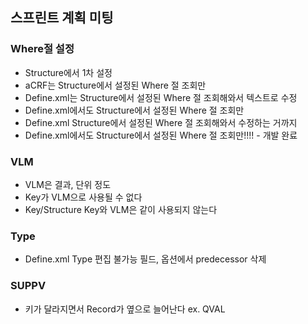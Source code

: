 ## 스프린트 계획 미팅

### Where절 설정
- Structure에서 1차 설정
- aCRF는 Structure에서 설정된 Where 절 조회만
- Define.xml는 Structure에서 설정된 Where 절 조회해와서 텍스트로 수정
- Define.xml에서도 Structure에서 설정된 Where 절 조회만
- Define.xml Structure에서 설정된 Where 절 조회해와서 수정하는 거까지
- Define.xml에서도 Structure에서 설정된 Where 절 조회만!!!! - 개발 완료

### VLM
- VLM은 결과, 단위 정도
- Key가 VLM으로 사용될 수 없다
- Key/Structure Key와 VLM은 같이 사용되지 않는다

### Type
- Define.xml Type 편집 불가능 필드, 옵션에서 predecessor 삭제

### SUPPV
- 키가 달라지면서 Record가 옆으로 늘어난다 ex. QVAL

